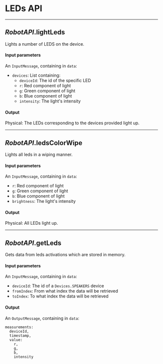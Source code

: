 # **LEDs API**

---

## *RobotAPI*.**lightLeds**

Lights a number of LEDS on the device.

#### Input parameters

An `InputMessage`, containing in `data`:

- `devices`: List containing:
  - `deviceId`: The id of the specific LED
  - `r`: Red component of light
  - `g`: Green component of light
  - `b`: Blue component of light
  - `intensity`: The light's intensity

#### Output

Physical: The LEDs corresponding to the devices provided light up.

---

## *RobotAPI*.**ledsColorWipe**

Lights all leds in a wiping manner.

#### Input parameters

An `InputMessage`, containing in `data`:

- `r`: Red component of light
- `g`: Green component of light
- `b`: Blue component of light
- `brightness`: The light's intensity

#### Output

Physical: All LEDs light up.

---

## *RobotAPI*.**getLeds**

Gets data from leds activations which are stored in memory.

#### Input parameters

An `InputMessage`, containing in `data`:

- `deviceId`: The id of a `Devices.SPEAKERS` device
- `fromIndex`: From what index the data will be retrieved
- `toIndex`: To  what index the data will be retrieved

#### Output

An `OutputMessage`, containing in `data`:

```
measurements:
  deviceId,
  timestamp,
  value:
    r,
    g,
    b,
    intensity
```
